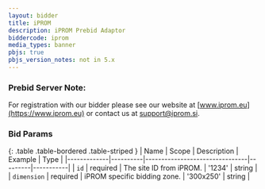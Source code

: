 ```yaml
---
layout: bidder
title: iPROM
description: iPROM Prebid Adaptor
biddercode: iprom
media_types: banner
pbjs: true
pbjs_version_notes: not in 5.x
---
```


### Prebid Server Note:
For registration with our bidder please see our website at [www.iprom.eu](https://www.iprom.eu) or contact us at support@iprom.si.

### Bid Params

{: .table .table-bordered .table-striped }
| Name        | Scope    | Description                    | Example | Type      |
|-------------|----------|--------------------------------|---------|-----------|
| `id`        | required | The site ID from iPROM.        | '1234'    | string    |
| `dimension` | required | iPROM specific bidding zone.   | '300x250' | string    |
